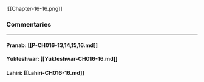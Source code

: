 ![[Chapter-16-16.png]]

### Commentaries

---

#### Pranab: [[P-CH016-13,14,15,16.md]]

#### Yukteshwar: [[Yukteshwar-CH016-16.md]]

#### Lahiri: [[Lahiri-CH016-16.md]]
